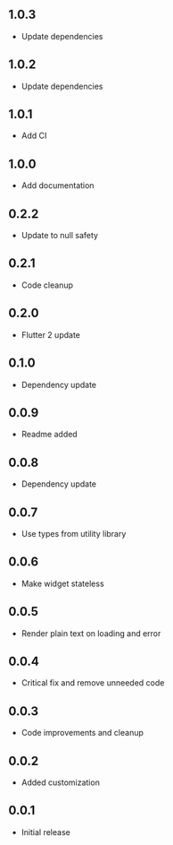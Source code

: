 ## 1.0.3

- Update dependencies

## 1.0.2

- Update dependencies

## 1.0.1

- Add CI

## 1.0.0

- Add documentation

## 0.2.2

- Update to null safety

## 0.2.1

- Code cleanup

## 0.2.0

- Flutter 2 update

## 0.1.0

- Dependency update

## 0.0.9

- Readme added

## 0.0.8

- Dependency update

## 0.0.7

- Use types from utility library

## 0.0.6

- Make widget stateless

## 0.0.5

- Render plain text on loading and error

## 0.0.4

- Critical fix and remove unneeded code

## 0.0.3

- Code improvements and cleanup

## 0.0.2

- Added customization

## 0.0.1

- Initial release
